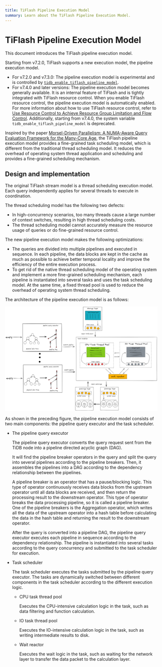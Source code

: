 ```yaml
---
title: TiFlash Pipeline Execution Model
summary: Learn about the TiFlash Pipeline Execution Model.
---
```


# TiFlash Pipeline Execution Model

This document introduces the TiFlash pipeline execution model.

Starting from v7.2.0, TiFlash supports a new execution model, the pipeline execution model.

- For v7.2.0 and v7.3.0: The pipeline execution model is experimental and is controlled by [`tidb_enable_tiflash_pipeline_model`](https://docs.pingcap.com/tidb/v7.2/system-variables#tidb_enable_tiflash_pipeline_model-introduced-since-v720).
- For v7.4.0 and later versions: The pipeline execution model becomes generally available. It is an internal feature of TiFlash and is tightly integrated with TiFlash resource control. When you enable TiFlash resource control, the pipeline execution model is automatically enabled. For more information about how to use TiFlash resource control, refer to [Use Resource Control to Achieve Resource Group Limitation and Flow Control](/tidb-resource-control-ru-groups.md#parameters-for-resource-control). Additionally, starting from v7.4.0, the system variable `tidb_enable_tiflash_pipeline_model` is deprecated.

Inspired by the paper [Morsel-Driven Parallelism: A NUMA-Aware Query Evaluation Framework for the Many-Core Age](https://dl.acm.org/doi/10.1145/2588555.2610507), the TiFlash pipeline execution model provides a fine-grained task scheduling model, which is different from the traditional thread scheduling model. It reduces the overhead of operating system thread application and scheduling and provides a fine-grained scheduling mechanism.

## Design and implementation

The original TiFlash stream model is a thread scheduling execution model. Each query independently applies for several threads to execute in coordination.

The thread scheduling model has the following two defects:

- In high-concurrency scenarios, too many threads cause a large number of context switches, resulting in high thread scheduling costs.
- The thread scheduling model cannot accurately measure the resource usage of queries or do fine-grained resource control.

The new pipeline execution model makes the following optimizations:

- The queries are divided into multiple pipelines and executed in sequence. In each pipeline, the data blocks are kept in the cache as much as possible to achieve better temporal locality and improve the efficiency of the entire execution process.
- To get rid of the native thread scheduling model of the operating system and implement a more fine-grained scheduling mechanism, each pipeline is instantiated into several tasks and uses the task scheduling model. At the same time, a fixed thread pool is used to reduce the overhead of operating system thread scheduling.

The architecture of the pipeline execution model is as follows:

![TiFlash pipeline execution model design](/media/tiflash/tiflash-pipeline-model.png)

As shown in the preceding figure, the pipeline execution model consists of two main components: the pipeline query executor and the task scheduler.

- The pipeline query executor

    The pipeline query executor converts the query request sent from the TiDB node into a pipeline directed acyclic graph (DAG).

    It will find the pipeline breaker operators in the query and split the query into several pipelines according to the pipeline breakers. Then, it assembles the pipelines into a DAG according to the dependency relationship between the pipelines.

    A pipeline breaker is an operator that has a pause/blocking logic. This type of operator continuously receives data blocks from the upstream operator until all data blocks are received, and then return the processing result to the downstream operator. This type of operator breaks the data processing pipeline, so it is called a pipeline breaker. One of the pipeline breakers is the Aggregation operator, which writes all the data of the upstream operator into a hash table before calculating the data in the hash table and returning the result to the downstream operator.

    After the query is converted into a pipeline DAG, the pipeline query executor executes each pipeline in sequence according to the dependency relationship. The pipeline is instantiated into several tasks according to the query concurrency and submitted to the task scheduler for execution.

- Task scheduler

    The task scheduler executes the tasks submitted by the pipeline query executor. The tasks are dynamically switched between different components in the task scheduler according to the different execution logic.

    - CPU task thread pool

        Executes the CPU-intensive calculation logic in the task, such as data filtering and function calculation.

    - IO task thread pool

        Executes the IO-intensive calculation logic in the task, such as writing intermediate results to disk.

    - Wait reactor

        Executes the wait logic in the task, such as waiting for the network layer to transfer the data packet to the calculation layer.
